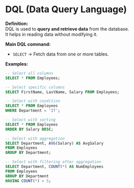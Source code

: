 
# DQL (Data Query Language)

**Definition:**  
DQL is used to **query and retrieve data** from the database.  
It helps in reading data without modifying it.

**Main DQL command:**
- `SELECT` → Fetch data from one or more tables.  

**Examples:**

```sql
-- Select all columns
SELECT * FROM Employees;

-- Select specific columns
SELECT FirstName, LastName, Salary FROM Employees;

-- Select with condition
SELECT * FROM Employees
WHERE Department = 'IT';

-- Select with sorting
SELECT * FROM Employees
ORDER BY Salary DESC;

-- Select with aggregation
SELECT Department, AVG(Salary) AS AvgSalary
FROM Employees
GROUP BY Department;

-- Select with filtering after aggregation
SELECT Department, COUNT(*) AS NumEmployees
FROM Employees
GROUP BY Department
HAVING COUNT(*) > 5;
